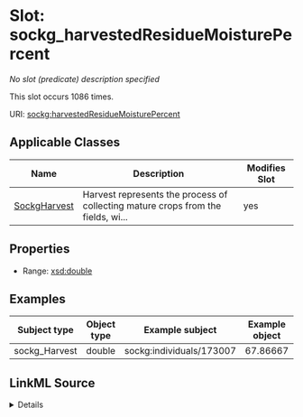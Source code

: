 

# Slot: sockg_harvestedResidueMoisturePercent


_No slot (predicate) description specified_






This slot occurs 1086 times.


URI: [sockg:harvestedResidueMoisturePercent](https://idir.uta.edu/sockg-ontology/docs/harvestedResidueMoisturePercent)



<!-- no inheritance hierarchy -->





## Applicable Classes

| Name | Description | Modifies Slot |
| --- | --- | --- |
| [SockgHarvest](../classes/SockgHarvest.md) | Harvest represents the process of collecting mature crops from the fields, wi... |  yes  |







## Properties

* Range: [xsd:double](http://www.w3.org/2001/XMLSchema#double)






## Examples

| Subject type | Object type | Example subject | Example object | Occurrences |
| --- | --- | --- | --- | --- |
| sockg_Harvest | double | sockg:individuals/173007 | 67.86667 | 1086 |




## LinkML Source

<details>

```yaml
name: sockg_harvestedResidueMoisturePercent
annotations:
  count:
    tag: count
    value: 1086
description: No slot (predicate) description specified
examples:
- object:
    example_object: '67.86667'
    example_object_type: double
    example_predicate: sockg:harvestedResidueMoisturePercent
    example_subject: sockg:individuals/173007
    example_subject_type: sockg_Harvest
from_schema: soc-kg
rank: 1000
slot_uri: sockg:harvestedResidueMoisturePercent
alias: sockg_harvestedResidueMoisturePercent
domain_of:
- sockg_Harvest
range: double

```
</details>